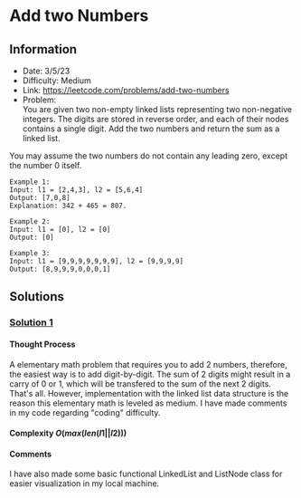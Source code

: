 # Add two Numbers
## Information 
* Date: 3/5/23 
* Difficulty: Medium
* Link: https://leetcode.com/problems/add-two-numbers
* Problem: \
You are given two non-empty linked lists representing two non-negative integers. The digits are stored in reverse order, and each of their nodes contains a single digit. Add the two numbers and return the sum as a linked list.

You may assume the two numbers do not contain any leading zero, except the number 0 itself.
```
Example 1:
Input: l1 = [2,4,3], l2 = [5,6,4]
Output: [7,0,8]
Explanation: 342 + 465 = 807.
```
```
Example 2:
Input: l1 = [0], l2 = [0]
Output: [0]
```
```
Example 3:
Input: l1 = [9,9,9,9,9,9,9], l2 = [9,9,9,9]
Output: [8,9,9,9,0,0,0,1]
```
## Solutions
### [Solution 1](https://github.com/yuufong/LeetCode/blob/main/Roman%20to%20Integer/add_2_numb.py)
#### Thought Process
A elementary math problem that requires you to add 2 numbers, therefore, the easiest way is to add digit-by-digit. The sum of 2 digits might result in a carry of 0 or 1, which will be transfered to the sum of the next 2 digits. That's all.
However, implementation with the linked list data structure is the reason this elementary math is leveled as medium. I have made comments in my code regarding "coding" difficulty.
#### Complexity $O(max(len(l1||l2)))$
#### Comments
I have also made some basic functional LinkedList and ListNode class for easier visualization in my local machine.